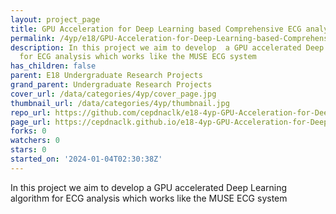 ```yaml
---
layout: project_page
title: GPU Acceleration for Deep Learning based Comprehensive ECG analysis
permalink: /4yp/e18/GPU-Acceleration-for-Deep-Learning-based-Comprehensive-ECG-analysis/
description: In this project we aim to develop  a GPU accelerated Deep Learning algorithm
  for ECG analysis which works like the MUSE ECG system
has_children: false
parent: E18 Undergraduate Research Projects
grand_parent: Undergraduate Research Projects
cover_url: /data/categories/4yp/cover_page.jpg
thumbnail_url: /data/categories/4yp/thumbnail.jpg
repo_url: https://github.com/cepdnaclk/e18-4yp-GPU-Acceleration-for-Deep-Learning-based-Comprehensive-ECG-analysis
page_url: https://cepdnaclk.github.io/e18-4yp-GPU-Acceleration-for-Deep-Learning-based-Comprehensive-ECG-analysis
forks: 0
watchers: 0
stars: 0
started_on: '2024-01-04T02:30:38Z'
---
```


In this project we aim to develop  a GPU accelerated Deep Learning algorithm for ECG analysis which works like the MUSE ECG system